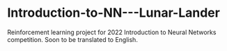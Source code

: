 # Introduction-to-NN---Lunar-Lander
Reinforcement learning project for 2022 Introduction to Neural Networks competition. Soon to be translated to English.
